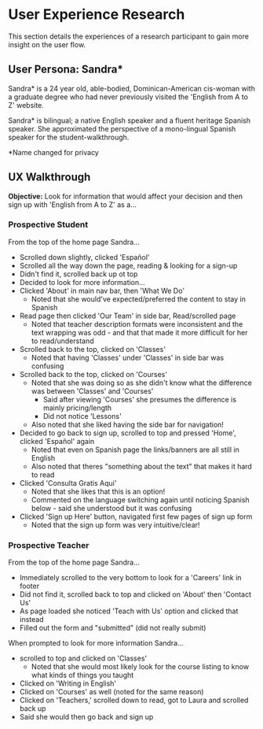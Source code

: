 # User Experience Research
This section details the experiences of a research participant to gain more insight on the user flow.

## User Persona: Sandra*
Sandra* is a 24 year old, able-bodied, Dominican-American cis-woman with a graduate degree who had never previously visited the 'English from A to Z' website.

Sandra* is bilingual; a native English speaker and a fluent heritage Spanish speaker. She approximated the perspective of a mono-lingual Spanish speaker for the student-walkthrough.

*Name changed for privacy

## UX Walkthrough
**Objective:** Look for information that would affect your decision and then sign up with 'English from A to Z' as a...

### Prospective Student
From the top of the home page Sandra...
* Scrolled down slightly, clicked 'Español'
* Scrolled all the way down the page, reading & looking for a sign-up
* Didn't find it, scrolled back up ot top
* Decided to look for more information...
* Clicked 'About' in main nav bar, then 'What We Do'
  - Noted that she would've expected/preferred the content to stay in Spanish
* Read page then clicked 'Our Team' in side bar, Read/scrolled page
  - Noted that teacher description formats were inconsistent and the text wrapping was odd - and that that made it more difficult for her to read/understand
* Scrolled back to the top, clicked on 'Classes'
  - Noted that having 'Classes' under 'Classes' in side bar was confusing
* Scrolled back to the top, clicked on 'Courses'
  - Noted that she was doing so as she didn't know what the difference was between 'Classes' and 'Courses'
    - Said after viewing 'Courses' she presumes the difference is mainly pricing/length
    - Did not notice 'Lessons'
  - Also noted that she liked having the side bar for navigation!
* Decided to go back to sign up, scrolled to top and pressed 'Home', clicked 'Español' again
  - Noted that even on Spanish page the links/banners are all still in English
  - Also noted that theres "something about the text" that makes it hard to read
* Clicked 'Consulta Gratis Aqui'
  - Noted that she likes that this is an option!
  - Commented on the language switching again until noticing Spanish below - said she understood but it was confusing
* Clicked 'Sign up Here' button, navigated first few pages of sign up form
  - Noted that the sign up form was very intuitive/clear!



### Prospective Teacher
From the top of the home page Sandra...
* Immediately scrolled to the very bottom to look for a 'Careers' link in footer
* Did not find it, scrolled back to top and clicked on 'About' then 'Contact Us'
* As page loaded she noticed 'Teach with Us' option and clicked that instead
* Filled out the form and "submitted" (did not really submit)

When prompted to look for more information Sandra...
* scrolled to top and clicked on 'Classes'
  - Noted that she would most likely look for the course listing to know what kinds of things you taught
* Clicked on 'Writing in English'
* Clicked on 'Courses' as well (noted for the same reason)
* Clicked on 'Teachers,' scrolled down to read, got to Laura and scrolled back up
* Said she would then go back and sign up
